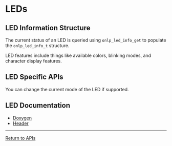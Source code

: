 # LEDs

## LED Information Structure

The current status of an LED is queried using ```onlp_led_info_get``` to populate the ```onlp_led_info_t``` structure.

LED features include things like available colors, blinking modes, and character display features.

## LED Specific APIs

You can change the current mode of the LED if supported.

## LED Documentation
* [Doxygen](http://ocp.opennetlinux.org/onlp/group__oid-led.html)
* [Header](https://github.com/opencomputeproject/OpenNetworkLinux/blob/ONLPv2/packages/base/any/onlp/src/onlp/module/inc/onlp/led.h)

---
[Return to APIs](http://opencomputeproject.github.io/OpenNetworkLinux/onlp/applications/apis)
